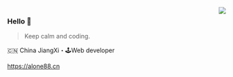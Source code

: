 <img align="right" src="https://github-readme-stats.vercel.app/api?username=anhao&show_icons=true&icon_color=805AD5&text_color=718096&bg_color=ffffff&hide_title=true" />

### Hello 👋

> Keep calm and coding.

🇨🇳 China JiangXi・🕹Web developer

https://alone88.cn
